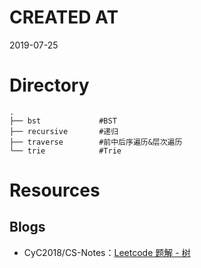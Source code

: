 # CREATED AT
2019-07-25

# Directory
```
.
├── bst             #BST
├── recursive       #递归
├── traverse        #前中后序遍历&层次遍历
└── trie            #Trie
```

# Resources
## Blogs
- CyC2018/CS-Notes：[Leetcode 题解 - 树](https://github.com/CyC2018/CS-Notes/blob/master/notes/Leetcode%20%E9%A2%98%E8%A7%A3%20-%20%E6%A0%91.md)
